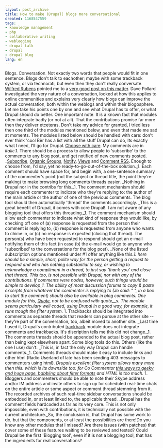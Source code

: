 ```yaml
---
layout: post_archive
title: How to make (Drupal) blogs more conversational
created: 1168547559
tags:
- knowledge management
- php
- collaborative writing
- weblogging
- drupal talk
- drupal
- drupal blog
lang: en
---
```

Blogs. Conversation. Not exactly two words that people would fit in one sentence. Blogs don't talk to eachother; maybe with some trackback system, or via technorati, but even then they don't really conversate.  [Wilfred Rubens](http://wilfredrubens.typepad.com/wilfred_rubens_weblog/2007/01/conversaties_bi.html) pointed me to a [very good post on this matter](http://blogs.salon.com/0002007/2007/01/10.html#a1748). Dave Pollard investigated the very nature of a conversation, looked at how this applies to online communities and explains very clearly how blogs can improve the actual conversation, both within the weblogs and within their blogosphere. Let me take his points one by one and see what Drupal has to offer, or what Drupal should do better. One important note: It is a known fact that modules often integrate badly (or not at all). That the contributions promise far more then they deliver etceteras. Don't take my advice for granted, I tried less then one third of the modules mentioned below, and even that made me sad at moments. The modules listed below should be handled with care: don't ever think 'cool Bèr has a list with all the stuff Drupal can do, Its exactly what I need, I'll go for Drupal. [Choose with care](http://webschuur.com/publications/blogs/2006-12-21-drupal_and_the_carpenter_drupal_can_do_you_harm). My comments are in _italic_.1. There should be a process to allow people to 'subscribe' to the comments to any blog post, and get notified of new comments posted.    _[Subscribe](http://drupal.org/project/subscribe), [Organic Groups](http://drupal.org/project/og), [Notify](http://drupal.org/project/notify), [Views](http://drupal.org/project/views) and [Comment RSS](http://drupal.org/project/commentrss). Enough to choose from, I'd say, yet no ready-to-go-out-of-the-box solution._1. Each comment should have space for, and begin with, a one-sentence summary of the commenter's point (not the subject or thread title, the point they're making) to make browsing long comments threads easier.  _Nothing in Drupal nor in the contribs for this._1. The comment mechanism should require each commenter to indicate who they're replying to: the author of the main article or the author of one of the previous comments. The blog tool should then automatically 'thread' the comments accordingly.  _This is a great benefit of Drupal, it comes with core Drupal!. I am not aware of any blogging tool that offers this threading._1. The comment mechanism should allow each commenter to indicate what kind of response they would like, by checking off one of (a) response is requested from the person their comment is replying to, (b) response is requested from anyone who wants to chime in, or (c) no response is expected (closing that thread). The person(s) who have been requested to respond should get an e-mail notifying them of this fact (in case (b) the e-mail would go to anyone who 'subscribed' to the conversations for the blog post). _None of the listed subscription options mentioned under #1 offer anything like this._1. here should be a simple, short, polite way for the person getting a request to respond and who has nothing substantial to say, or wishing to acknowledge a compliment in a thread, to just say 'thank you' and close that thread.   _This too, is not possible with Drupal, nor with any of the contributions. If comments were nodes, however, such things would be simple to develop_1. The ability of most discussion forums to copy & paste excerpts from whatever the commenter is replying to (Jo said: "   ", in a box to start the comment) should also be available in blog comments.    _One module for this, [Quote](http://drupal.org/project/quote), not to be confused with quote__s__. The module seems particulary well coded, using Drupal in a good way, for example, it runs trough the filter system._ 1. Trackbacks should be integrated into comments as separate threads that readers can pursue at the other site -- they're part of the conversation, too, albeit moved to another site.  _Last time I used it, Drupal's contributed [trackback](http://drupal.org/project/trackback) module does not integrate comments and trackbacks. It's discription tells me this did not change._1. The comments threads should be appended to the actual blog post, rather than being kept elsewhere apart. Some blog tools do this. Others (like the one I use) don't.   _This is, in fact the only way Drupal can handle comments._1. Comments threads should make it easy to include links and other html (Radio Userland of late has been sending 403 messages to commenters using html).    _Drupals excellent filter system allows many more then this. which is its downside too: for Co Commentor  [this wayy to geeky and huge page, babbling about filter formats](http://webschuur.com/filter/tips) and HTML is too much._ 1. Bloggers and commenters should be able to note their Skype address and/or IM address and invite others to sign up for scheduled real-time chats on the entire article or some aspect or comment thread stemming from it. The recorded archives of such real-time sidebar conversations should be embedded in, or at least linked to, the applicable thread.    _Drupal has the comment fields hardcoded as far as its very core. This is not only impossible, even with contributions, it is technically not possible with the current architecture._So, the conclusion is, that Drupal has some work to do, but that the components, or at least the possibilities are there!Do you know any other modules that I missed? Are there issues (with patches) that cover some of these features waiting to be reviewed and tested? Could Drupal be the first 'Blogging tool', even if it is not a blogging tool, that has the ingredients for real conversations?
